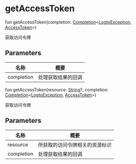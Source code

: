 # getAccessToken

fun getAccessToken(completion: [Completion](../../io.logto.sdk.android.completion/-completion/index.md)&lt;[LogtoException](../../io.logto.sdk.android.exception/-logto-exception/index.md), [AccessToken](../../io.logto.sdk.android.type/-access-token/index.md)&gt;)

获取访问令牌

## Parameters

| 名称       | 概要               |
| ---------- | ------------------ |
| completion | 处理获取结果的回调 |

fun getAccessToken(resource: [String](https://kotlinlang.org/api/latest/jvm/stdlib/kotlin/-string/index.html)?, completion: [Completion](../../io.logto.sdk.android.completion/-completion/index.md)&lt;[LogtoException](../../io.logto.sdk.android.exception/-logto-exception/index.md), [AccessToken](../../io.logto.sdk.android.type/-access-token/index.md)&gt;)

获取访问令牌

## Parameters

| 名称       | 概要                           |
| ---------- | ------------------------------ |
| resource   | 所获取的访问令牌相关的资源标识 |
| completion | 处理获取结果的回调             |
